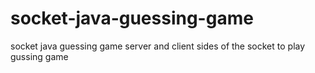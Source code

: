 # socket-java-guessing-game
socket java guessing game
server and client sides of the socket to play gussing game
